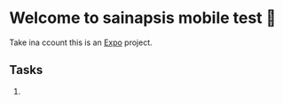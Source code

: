 # Welcome to sainapsis mobile test 👋

Take ina ccount this is an [Expo](https://expo.dev) project.

## Tasks

1.

